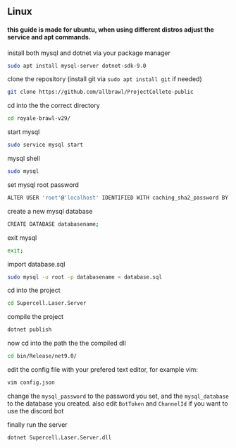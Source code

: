 ## Linux

#### this guide is made for ubuntu, when using different distros adjust the service and apt commands.

install both mysql and dotnet via your package manager
```bash
sudo apt install mysql-server dotnet-sdk-9.0
```
clone the repository (install git via `sudo apt install git` if needed)
```bash
git clone https://github.com/allbrawl/ProjectCollete-public
```
cd into the the correct directory
```bash
cd royale-brawl-v29/
```
start mysql
```bash
sudo service mysql start
```
mysql shell
```bash
sudo mysql
```
set mysql root password
```bash
ALTER USER 'root'@'localhost' IDENTIFIED WITH caching_sha2_password BY 'YOUR_PASSWORD';
```
create a new mysql database
```bash
CREATE DATABASE databasename;
```
exit mysql
```bash
exit;
```
import database.sql
```bash
sudo mysql -u root -p databasename < database.sql
```
cd into the project
```bash
cd Supercell.Laser.Server
```
compile the project
```bash
dotnet publish
```
now cd into the path the the compiled dll
```bash
cd bin/Release/net9.0/
```
edit the config file with your prefered text editor, for example vim:
```bash
vim config.json
```
change the `mysql_password` to the password you set, and the `mysql_database` to the database you created. also edit `BotToken` and `ChannelId` if you want to use the discord bot

finally run the server
```bash
dotnet Supercell.Laser.Server.dll
```

